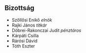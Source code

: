 <h2>Bizottság</h2>
<ul>
  <li>Szőllősi Enikő <em>elnök</em></li>
  <li>Rajki János <em>titkár</em></li>
  <li>Döbrei-Rakonczai Judit <em>pénztáros</em></li>
  <li>Kárpáti Csilla</li>
  <li>Rárósi Dávid</li>
  <li>Tóth Eszter</li>
</ul>
